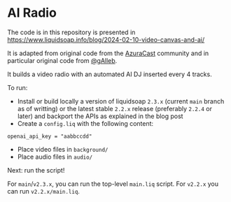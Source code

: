 # AI Radio

The code is in this repository is presented in https://www.liquidsoap.info/blog/2024-02-10-video-canvas-and-ai/

It is adapted from original code from the [AzuraCast](https://www.azuracast.com/) community and in particular original code from [@gAlleb](https://github.com/gAlleb).

It builds a video radio with an automated AI DJ inserted every 4 tracks.

To run:
* Install or build locally a version of liquidsoap `2.3.x` (current `main` branch as of writting) or the latest stable `2.2.x` release (preferably `2.2.4` or later) and backport the APIs as explained in the blog post
* Create a `config.liq` with the following content:
```liquidsoap
openai_api_key = "aabbccdd"
```
* Place video files in `background/`
* Place audio files in `audio/`

Next: run the script!

For `main`/`v2.3.x`, you can run the top-level `main.liq` script. For `v2.2.x` you can run `v2.2.x/main.liq`.

